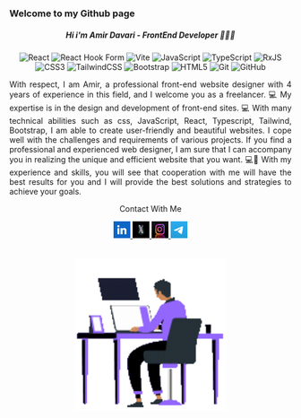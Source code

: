 ### Welcome to my Github page
<h5 align="center">Hi i'm Amir Davari - FrontEnd Developer 👨🏼‍💻</h5>
<div align="center">
 
![React](https://img.shields.io/badge/react-%2320232a.svg?style=for-the-badge&logo=react&logoColor=%2361DAFB) ![React Hook Form](https://img.shields.io/badge/React%20Hook%20Form-%23EC5990.svg?style=for-the-badge&logo=reacthookform&logoColor=white) ![Vite](https://img.shields.io/badge/vite-%23646CFF.svg?style=for-the-badge&logo=vite&logoColor=white) ![JavaScript](https://img.shields.io/badge/javascript-%23323330.svg?style=for-the-badge&logo=javascript&logoColor=%23F7DF1E) ![TypeScript](https://img.shields.io/badge/typescript-%23007ACC.svg?style=for-the-badge&logo=typescript&logoColor=white) ![RxJS](https://img.shields.io/badge/rxjs-%23B7178C.svg?style=for-the-badge&logo=reactivex&logoColor=white) ![CSS3](https://img.shields.io/badge/css3-%231572B6.svg?style=for-the-badge&logo=css3&logoColor=white) ![TailwindCSS](https://img.shields.io/badge/tailwindcss-%2338B2AC.svg?style=for-the-badge&logo=tailwind-css&logoColor=white)  ![Bootstrap](https://img.shields.io/badge/bootstrap-%238511FA.svg?style=for-the-badge&logo=bootstrap&logoColor=white) ![HTML5](https://img.shields.io/badge/html5-%23E34F26.svg?style=for-the-badge&logo=html5&logoColor=white) ![Git](https://img.shields.io/badge/git-%23F05033.svg?style=for-the-badge&logo=git&logoColor=white) ![GitHub](https://img.shields.io/badge/github-%23121011.svg?style=for-the-badge&logo=github&logoColor=white)
 
</div>
<p align="justify">
 With respect, I am Amir, a professional front-end website designer with 4 years of experience in this field, and I welcome you as a freelancer.
💻 My expertise is in the design and development of front-end sites. 
💻 With many technical abilities such as css, JavaScript, React, Typescript, Tailwind, Bootstrap, I am able to create user-friendly and beautiful websites. I cope well with the challenges and requirements of various projects. If you find a professional and experienced web designer, I am sure that I can accompany you in realizing the unique and efficient website that you want. 
💻🤝 With my experience and skills, you will see that cooperation with me will have the best results for you and I will provide the best solutions and strategies to achieve your goals. 
</p>

<div align="center">
 <p bgColor="green">Contact With Me</p>
 <a target="_self" href="https://linkedin.com/in/amirdavari-dev"> <img width="30" height="30" src="https://github.com/amirdavari-dev/amirdavari-dev/blob/main/images/linkedin.png?raw=true" /> </a>
 <a target="_self" href="https://twitter.com/amirdavarich"> <img width="30" height="30" src="https://github.com/amirdavari-dev/amirdavari-dev/blob/main/images/twitt.jpg?raw=true" /> </a>
 <a target="_self" href="https://instagram.com/amirdavarich"> <img width="30" height="30" src="https://github.com/amirdavari-dev/amirdavari-dev/blob/main/images/inss.jpg?raw=true" /> </a>
 <a href="https://t.me/amirdavari_ch"> <img width="30" height="30" src="https://github.com/amirdavari-dev/amirdavari-dev/blob/main/images/tel.jpg?raw=true" /> </a>
</div>
<br />
<br />
<div align="center">
 
<img align="center" width="270"   src="https://github.com/amirdavari-dev/amirdavari-dev/blob/main/images/Animation%20-%201713080418872.gif?raw=true" />
</div>
